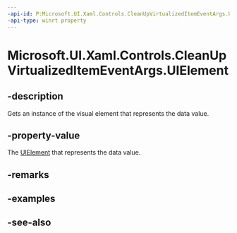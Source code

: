 ```yaml
---
-api-id: P:Microsoft.UI.Xaml.Controls.CleanUpVirtualizedItemEventArgs.UIElement
-api-type: winrt property
---
```


<!-- Property syntax
public Windows.UI.Xaml.UIElement UIElement { get; }
-->

# Microsoft.UI.Xaml.Controls.CleanUpVirtualizedItemEventArgs.UIElement

## -description
Gets an instance of the visual element that represents the data value.

## -property-value
The [UIElement](../microsoft.ui.xaml/uielement.md) that represents the data value.

## -remarks

## -examples

## -see-also
